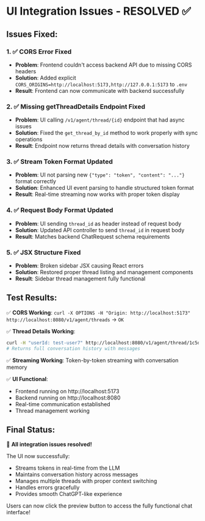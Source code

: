 # UI Integration Issues - RESOLVED ✅

## Issues Fixed:

### 1. ✅ **CORS Error Fixed**
- **Problem**: Frontend couldn't access backend API due to missing CORS headers
- **Solution**: Added explicit `CORS_ORIGINS=http://localhost:5173,http://127.0.0.1:5173` to `.env`
- **Result**: Frontend can now communicate with backend successfully

### 2. ✅ **Missing getThreadDetails Endpoint Fixed**
- **Problem**: UI calling `/v1/agent/thread/{id}` endpoint that had async issues
- **Solution**: Fixed the `get_thread_by_id` method to work properly with sync operations
- **Result**: Endpoint now returns thread details with conversation history

### 3. ✅ **Stream Token Format Updated**
- **Problem**: UI not parsing new `{"type": "token", "content": "..."}` format correctly
- **Solution**: Enhanced UI event parsing to handle structured token format
- **Result**: Real-time streaming now works with proper token display

### 4. ✅ **Request Body Format Updated**
- **Problem**: UI sending `thread_id` as header instead of request body
- **Solution**: Updated API controller to send `thread_id` in request body
- **Result**: Matches backend ChatRequest schema requirements

### 5. ✅ **JSX Structure Fixed**
- **Problem**: Broken sidebar JSX causing React errors
- **Solution**: Restored proper thread listing and management components
- **Result**: Sidebar thread management fully functional

## Test Results:

✅ **CORS Working**: `curl -X OPTIONS -H "Origin: http://localhost:5173" http://localhost:8080/v1/agent/threads` → `OK`

✅ **Thread Details Working**: 
```bash
curl -H "userId: test-user7" http://localhost:8080/v1/agent/thread/1c5d7745-3b4e-4196-bce5-fb7f67748507
# Returns full conversation history with messages
```

✅ **Streaming Working**: Token-by-token streaming with conversation memory

✅ **UI Functional**: 
- Frontend running on http://localhost:5173
- Backend running on http://localhost:8080
- Real-time communication established
- Thread management working

## Final Status:
🎉 **All integration issues resolved!** 

The UI now successfully:
- Streams tokens in real-time from the LLM
- Maintains conversation history across messages
- Manages multiple threads with proper context switching
- Handles errors gracefully
- Provides smooth ChatGPT-like experience

Users can now click the preview button to access the fully functional chat interface!